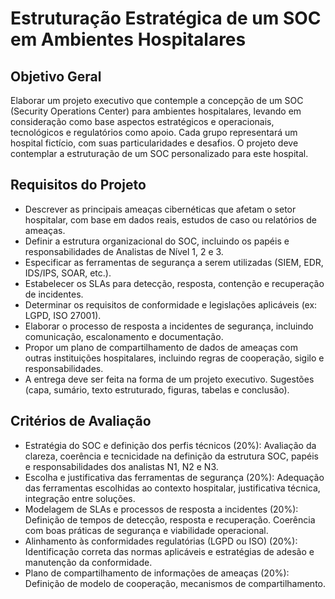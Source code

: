 # Estruturação Estratégica de um SOC em Ambientes Hospitalares

## Objetivo Geral

Elaborar um projeto executivo que contemple a concepção de um SOC (Security Operations Center) para ambientes hospitalares, levando em consideração como base aspectos estratégicos e operacionais, tecnológicos e regulatórios como apoio. Cada grupo representará um hospital fictício, com suas particularidades e desafios. O projeto deve contemplar a estruturação de um SOC personalizado para este hospital.

## Requisitos do Projeto

- Descrever as principais ameaças cibernéticas que afetam o setor hospitalar, com base em dados reais, estudos de caso ou relatórios de ameaças.
- Definir a estrutura organizacional do SOC, incluindo os
papéis e responsabilidades de Analistas de Nível 1, 2 e 3.
- Especificar as ferramentas de segurança a serem utilizadas (SIEM, EDR, IDS/IPS, SOAR, etc.).
- Estabelecer os SLAs para detecção, resposta, contenção e recuperação de incidentes.
- Determinar os requisitos de conformidade e legislações aplicáveis (ex: LGPD, ISO 27001).
- Elaborar o processo de resposta a incidentes de segurança, incluindo comunicação, escalonamento e documentação.
- Propor um plano de compartilhamento de dados de ameaças com outras instituições hospitalares, incluindo regras de cooperação, sigilo e responsabilidades.
- A entrega deve ser feita na forma de um projeto executivo. Sugestões (capa, sumário, texto estruturado, figuras, tabelas e conclusão).

## Critérios de Avaliação

- Estratégia do SOC e definição dos perfis técnicos (20%): Avaliação da clareza, coerência e tecnicidade na definição da estrutura SOC, papéis e responsabilidades dos analistas N1, N2 e N3.
- Escolha e justificativa das ferramentas de segurança (20%): Adequação das ferramentas escolhidas ao  contexto hospitalar, justificativa técnica, integração entre soluções.
- Modelagem de SLAs e processos de resposta a incidentes (20%): Definição de tempos de detecção, resposta e recuperação. Coerência com boas práticas de segurança e viabilidade operacional.
- Alinhamento às conformidades regulatórias (LGPD ou ISO) (20%): Identificação correta das normas aplicáveis e estratégias de adesão e manutenção da conformidade.
- Plano de compartilhamento de informações de ameaças (20%): Definição de modelo de cooperação, mecanismos de compartilhamento.
